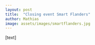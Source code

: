```yaml
---
layout: post
title:  "Closing event Smart Flanders"
author: Mathias
image: assets/images/smartflanders.jpg
---
```



[text]
